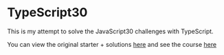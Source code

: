 # TypeScript30

This is my attempt to solve the JavaScript30 challenges with TypeScript.

You can view the original starter + solutions [here](https://github.com/wesbos/JavaScript30) and see the course [here](https://javascript30.com/)
